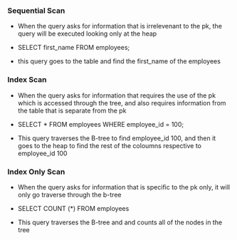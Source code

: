 ### Sequential Scan 
- When the query asks for information that is irrelevenant to the pk, the query will be executed looking only at the heap

- SELECT first_name FROM employees;

- this query goes to the table and find the first_name of the employees
### Index Scan 
- When the query asks for information that requires the use of the pk which is accessed through the tree, and also requires information from the table that is separate from the pk

- SELECT * FROM employees WHERE employee_id = 100;

- This query traverses the B-tree to find employee_id 100, and then it goes to the heap to find the rest of the coloumns respective to employee_id 100
### Index Only Scan 
- When the query asks for information that is specific to the pk only, it will only go traverse through the b-tree

- SELECT COUNT (*) FROM employees

- This query traverses the B-tree and and counts all of the nodes in the tree

